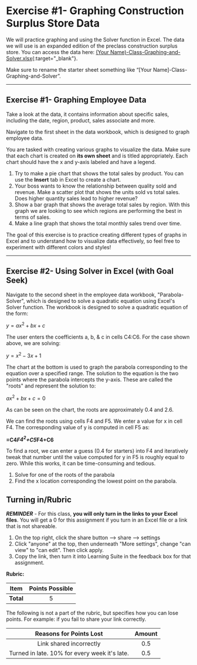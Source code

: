 # Exercise #1- Graphing Construction Surplus Store Data

We will practice graphing and using the Solver function in Excel. The data we will use is an expanded edition of the 
preclass construction surplus store. You can 
access the data here:
[(Your Name)-Class-Graphing-and-Solver.xlsx](%28Your%20Name%29-Class-Graphing-and-Solver.xlsx){:target="_blank"}.

Make sure to rename the starter sheet something like “[Your Name]-Class-Graphing-and-Solver”.

---
## Exercise #1- Graphing Employee Data 

Take a look at the data, it contains information about specific sales, including the date, region, product, sales 
associate and more. 

Navigate to the first sheet in the  data workbook, which is designed to graph employee data. 

You are tasked with creating various graphs to visualize the data. Make sure that each chart is created on **its own 
sheet** and is titled appropriately. Each chart should have the x and y-axis labeled and have a legend. 

1. Try to make a pie chart that shows the total sales by product. You can use the **Insert** tab in Excel to create 
a chart. 
2. Your boss wants to know the relationship between quality sold and revenue. Make a scatter plot that shows the units 
   sold vs total 
   sales.   Does higher quantity sales lead to higher revenue?
3. Show a bar graph that shows the average total sales by region. With this graph we are looking to see which 
   regions are performing the best in terms of sales.
4. Make a line graph that shows the total monthly sales trend over time.

The goal of this exercise is to practice creating different types of graphs in Excel and to understand how to visualize data effectively, so feel free to experiment with different colors and styles! 

---
## Exercise #2- Using Solver in Excel (with Goal Seek)

Navigate to the second sheet in the employee data workbook, "Parabola-Solver", which is designed to solve a 
quadratic 
equation 
using Excel's Solver function.
The workbook is designed to solve a quadratic equation of the form:

$y = ax^2 + bx + c$

The user enters the coefficients a, b, & c in cells C4:C6. For the case shown above, we are solving:

$y = x^2 - 3x + 1$

The chart at the bottom is used to graph the parabola corresponding to the equation over a specified range. The 
solution to the equation is the two points where the parabola intercepts the y-axis. These are called the "roots" and represent the solution to:

$ax^2 + bx + c = 0$

As can be seen on the chart, the roots are approximately 0.4 and 2.6.

We can find the roots using cells F4 and F5. We enter a value for x in cell F4. The corresponding value of y is computed in cell F5 as:

**=C4*F$4^2$+C5*F4+C6**

To find a root, we can enter a guess (0.4 for starters) into F4 and iteratively tweak that number until the value 
computed for y in F5 is roughly equal to zero. While this works, it can be time-consuming and tedious.

1. Solve for one of the roots of the parabola 
2. Find the x location corresponding the lowest point on the parabola.

## Turning in/Rubric

**_REMINDER_** - For this class, **you will only turn in the links to your Excel files**. You will get a 0 for this assignment if you turn in an Excel file or a link that is not shareable. 

1. On the top right, click the share button --> share --> settings
2. Click "anyone" at the top, then underneath "More settings", change "can view" to "can edit". Then click apply. 
3. Copy the link, then turn it into Learning Suite in the feedback box for that assignment.

**Rubric:**

|                      Item                      | Points Possible |
|:----------------------------------------------:|:---------------:|
| <div style="text-align: right">**Total**</div> |        5        |

The following is not a part of the rubric, but specifies how you can lose points. For example: if you fail to share your link correctly.

|               **Reasons for Points Lost**                | **Amount** |  
|:--------------------------------------------------------:|:----------:|
|                 Link shared incorrectly                  |    0.5     |
|      Turned in late. 10% for every week it's late.       |    0.5     |

